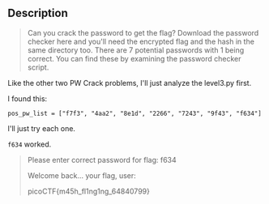 ## Description

>Can you crack the password to get the flag? 
>Download the password checker here and you'll need the encrypted flag and the hash in the same directory too. 
>There are 7 potential passwords with 1 being correct. You can find these by examining the password checker script.

Like the other two PW Crack problems, I'll just analyze the level3.py first.

I found this:

```pos_pw_list = ["f7f3", "4aa2", "8e1d", "2266", "7243", "9f43", "f634"]```

I'll just try each one.

`f634` worked.

>Please enter correct password for flag: f634
>
>Welcome back... your flag, user:
>
>picoCTF{m45h_fl1ng1ng_64840799}
